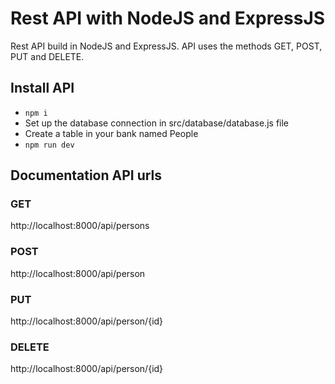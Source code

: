 # Rest API with NodeJS and ExpressJS
Rest API build in NodeJS and ExpressJS. API uses the methods GET, POST, PUT and DELETE.

## Install API
- `npm i`
- Set up the database connection in src/database/database.js file
- Create a table in your bank named People
- `npm run dev`
## Documentation API urls

### GET
http://localhost:8000/api/persons

### POST
http://localhost:8000/api/person

### PUT
http://localhost:8000/api/person/{id}

### DELETE
http://localhost:8000/api/person/{id}